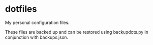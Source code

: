 # dotfiles
My personal configuration files.

These files are backed up and can be restored using backupdots.py in conjunction
with backups.json.
